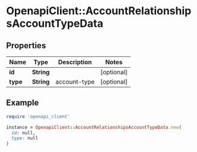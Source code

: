 # OpenapiClient::AccountRelationshipsAccountTypeData

## Properties

| Name | Type | Description | Notes |
| ---- | ---- | ----------- | ----- |
| **id** | **String** |  | [optional] |
| **type** | **String** | account-type | [optional] |

## Example

```ruby
require 'openapi_client'

instance = OpenapiClient::AccountRelationshipsAccountTypeData.new(
  id: null,
  type: null
)
```

